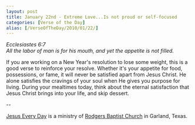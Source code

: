 ```yaml
---
layout: post
title: January 22nd - Extreme Love...Is not proud or self-focused
categories: [Verse of the Day]
alias: [/VerseOfTheDay/2010/01/22/]
---
```


_Ecclesiastes 6:7  
All the labor of man is for his mouth, and yet the appetite is not
filled._

If you are working on a New Year's resolution to lose some weight,
this is a good verse to reinforce your resolve. Whether it's your
appetite for food, possessions, or fame, it will never be satisfied
apart from Jesus Christ. He alone satisfies the cravings of your soul
when He gives you purpose for living. During your mealtimes today,
think about the eternal satisfaction that Jesus Christ brings into
your life, and skip dessert.

 --

<a href=http://jesuseveryday.net>Jesus Every Day</a> is a ministry of <a href=http://rodgersbaptist.net>Rodgers Baptist Church</a> in Garland, Texas.

